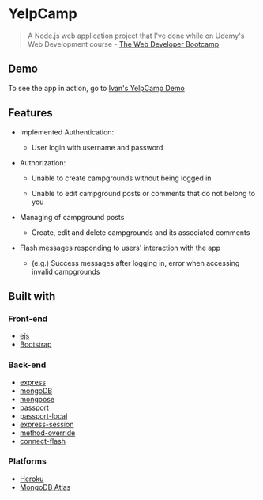 # YelpCamp

> A Node.js web application project that I've done while on Udemy's Web Development course - [The Web Developer Bootcamp](https://www.udemy.com/the-web-developer-bootcamp/)

## Demo

To see the app in action, go to [Ivan's YelpCamp Demo](https://shielded-mesa-04544.herokuapp.com/)

## Features

* Implemented Authentication:
  
  - User login with username and password

* Authorization:

  - Unable to create campgrounds without being logged in

  - Unable to edit campground posts or comments that do not belong to you

* Managing of campground posts

  - Create, edit and delete campgrounds and its associated comments

* Flash messages responding to users' interaction with the app

  - (e.g.) Success messages after logging in, error when accessing invalid campgrounds

## Built with

### Front-end

* [ejs](http://ejs.co/)
* [Bootstrap](https://getbootstrap.com)

### Back-end

* [express](https://expressjs.com/)
* [mongoDB](https://www.mongodb.com/)
* [mongoose](http://mongoosejs.com/)
* [passport](http://www.passportjs.org/)
* [passport-local](https://github.com/jaredhanson/passport-local#passport-local)
* [express-session](https://github.com/expressjs/session#express-session)
* [method-override](https://github.com/expressjs/method-override#method-override)
* [connect-flash](https://github.com/jaredhanson/connect-flash#connect-flash)

### Platforms

* [Heroku](https://www.heroku.com/)
* [MongoDB Atlas](https://www.mongodb.com/cloud/atlas)
